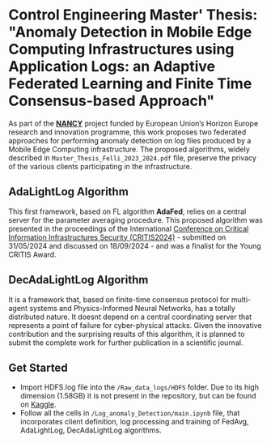 # Control Engineering Master' Thesis: "Anomaly Detection in Mobile Edge Computing Infrastructures using Application Logs: an Adaptive Federated Learning and Finite Time Consensus-based Approach"

As part of the [__NANCY__](https://nancy-project.eu) project funded by European Union’s Horizon Europe research and innovation programme, this work proposes two federated approaches for performing anomaly detection on log files produced by a Mobile Edge Computing infrastructure. The proposed algorithms, widely described in ```Master_Thesis_Felli_2023_2024.pdf``` file, preserve the privacy of the various clients participating in the infrastructure. 

## AdaLightLog Algorithm
This first framework, based on FL algorithm __AdaFed__, relies on a central server for the parameter averaging procedure. This proposed algorithm was presented in the proceedings of the International [Conference on Critical Information Infrastructures Security (CRITIS2024)](https://critis2024.uniroma3.it) - submitted on 31/05/2024 and discussed on 18/09/2024 - and was a finalist for the Young CRITIS Award. 

## DecAdaLightLog Algorithm
It is a framework that, based on finite-time consensus protocol for multi-agent systems and Physics-Informed Neural Networks, has a totally distributed nature. It doesnt depend on a central coordinating server that represents a point of failure for cyber-physical attacks. Given the innovative contribution and the surprising results of this algorithm, it is planned to submit the complete work for further publication in a scientific journal.

## Get Started
* Import HDFS.log file into the ```/Raw_data_logs/HDFS``` folder. Due to its high dimension (1.58GB) it is not present in the repository, but can be found on [Kaggle](https://www.kaggle.com/datasets/ayenuryrr/loghub-hdfs-hadoop-distributed-file-system-data).
* Follow all the cells in ```/Log_anomaly_Detection/main.ipynb``` file, that incorporates client definition, log processing and training of FedAvg, AdaLightLog, DecAdaLightLog algorithms.



